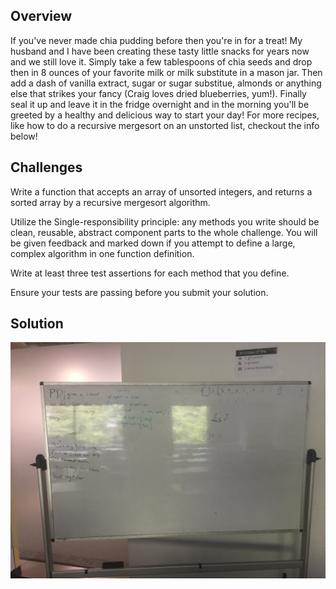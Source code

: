 ## Overview
If you've never made chia pudding before then you're in for a treat! My husband and I have been creating these tasty little snacks for years now and we still love it. Simply take a few tablespoons of chia seeds and drop then in 8 ounces of your favorite milk or milk substitute in a mason jar. Then add a dash of vanilla extract, sugar or sugar substitue, almonds or anything else that strikes your fancy (Craig loves dried blueberries, yum!). Finally seal it up and leave it in the fridge overnight and in the morning you'll be greeted by a healthy and delicious way to start your day!
For more recipes, like how to do a recursive mergesort on an unstorted list, checkout the info below!


## Challenges
Write a function that accepts an array of unsorted integers, and returns a sorted array by a recursive mergesort algorithm.

Utilize the Single-responsibility principle: any methods you write should be clean, reusable, abstract component parts to the whole challenge. You will be given feedback and marked down if you attempt to define a large, complex algorithm in one function definition.

Write at least three test assertions for each method that you define.

Ensure your tests are passing before you submit your solution.



## Solution
![Solution](../../assets/36_mergesort.JPG)